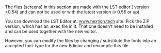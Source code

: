 The files (screens) in this section are made with the LST editor ( version <0.54) and can not be used or with
the latest version (v 0.56 or up).

You can download the LST Editor at: www.nextion.tech site. Pick the ZIP version, which has an .exec file in it. That one doesn't need to be installed and can be used together with the new editor.

However, you can modify the files by changing / substitute the fonts into an accepted font-type for the new Ediotor
and recompile this file.

